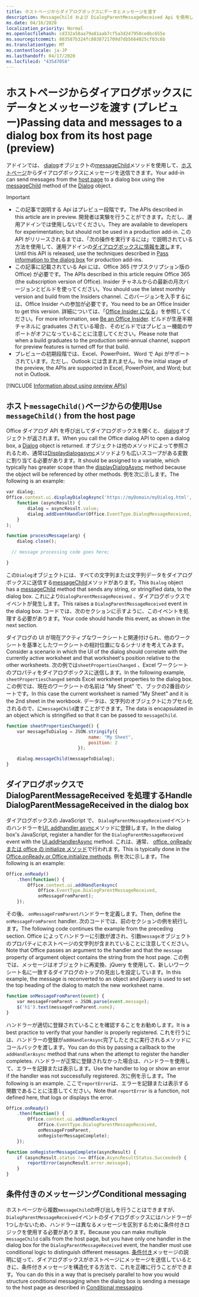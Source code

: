 ```yaml
---
title: ホストページからダイアログボックスにデータとメッセージを渡す
description: MessageChild および DialogParentMessageReceived Api を使用して、ホストページからダイアログにデータを渡す方法について説明します。
ms.date: 04/16/2020
localization_priority: Normal
ms.openlocfilehash: cd332a58aa79a81aab7cf5a3d247950ce8bc655e
ms.sourcegitcommit: 803587b324fc8038721709d7db5664025cf03c6b
ms.translationtype: MT
ms.contentlocale: ja-JP
ms.lasthandoff: 04/17/2020
ms.locfileid: "43547058"
---
```

# <a name="passing-data-and-messages-to-a-dialog-box-from-its-host-page-preview"></a><span data-ttu-id="15e70-103">ホストページからダイアログボックスにデータとメッセージを渡す (プレビュー)</span><span class="sxs-lookup"><span data-stu-id="15e70-103">Passing data and messages to a dialog box from its host page (preview)</span></span>

<span data-ttu-id="15e70-104">アドインでは、 [dialog](/javascript/api/office/office.dialog)オブジェクトの[messageChild](/javascript/api/office/office.dialog#messagechild-message-)メソッドを使用して、[ホストページ](dialog-api-in-office-add-ins.md#open-a-dialog-box-from-a-host-page)からダイアログボックスにメッセージを送信できます。</span><span class="sxs-lookup"><span data-stu-id="15e70-104">Your add-in can send messages from the [host page](dialog-api-in-office-add-ins.md#open-a-dialog-box-from-a-host-page) to a dialog box using the [messageChild](/javascript/api/office/office.dialog#messagechild-message-) method of the [Dialog](/javascript/api/office/office.dialog) object.</span></span>

> [!Important]
>
> - <span data-ttu-id="15e70-105">この記事で説明する Api はプレビュー段階です。</span><span class="sxs-lookup"><span data-stu-id="15e70-105">The APIs described in this article are in preview.</span></span> <span data-ttu-id="15e70-106">開発者は実験を行うことができます。ただし、運用アドインでは使用しないでください。</span><span class="sxs-lookup"><span data-stu-id="15e70-106">They are available to developers for experimentation; but should not be used in a production add-in.</span></span> <span data-ttu-id="15e70-107">この API がリリースされるまでは、「次の操作を実行するには」で説明されている方法を使用して、運用アドインの[ダイアログボックスに情報を渡し](dialog-api-in-office-add-ins.md#pass-information-to-the-dialog-box)ます。</span><span class="sxs-lookup"><span data-stu-id="15e70-107">Until this API is released, use the techniques described in [Pass information to the dialog box](dialog-api-in-office-add-ins.md#pass-information-to-the-dialog-box) for production add-ins.</span></span>
> - <span data-ttu-id="15e70-108">この記事に記載されている Api には、Office 365 (サブスクリプション版の Office) が必要です。</span><span class="sxs-lookup"><span data-stu-id="15e70-108">The APIs described in this article require Office 365 (the subscription version of Office).</span></span> <span data-ttu-id="15e70-109">Insider チャネルからの最新の月次バージョンとビルドを使ってください。</span><span class="sxs-lookup"><span data-stu-id="15e70-109">You should use the latest monthly version and build from the Insiders channel.</span></span> <span data-ttu-id="15e70-110">このバージョンを入手するには、Office Insider への参加が必要です。</span><span class="sxs-lookup"><span data-stu-id="15e70-110">You need to be an Office Insider to get this version.</span></span> <span data-ttu-id="15e70-111">詳細については、「[Office Insider になる](https://insider.office.com)」を参照してください。</span><span class="sxs-lookup"><span data-stu-id="15e70-111">For more information, see [Be an Office Insider](https://insider.office.com).</span></span> <span data-ttu-id="15e70-112">ビルドが生産半期チャネルに graduates されている場合、そのビルドではプレビュー機能のサポートがオフになっていることに注意してください。</span><span class="sxs-lookup"><span data-stu-id="15e70-112">Please note that when a build graduates to the production semi-annual channel, support for preview features is turned off for that build.</span></span>
> - <span data-ttu-id="15e70-113">プレビューの初期段階では、Excel、PowerPoint、Word で Api がサポートされています。ただし、Outlook には含まれません。</span><span class="sxs-lookup"><span data-stu-id="15e70-113">In the initial stage of the preview, the APIs are supported in Excel, PowerPoint, and Word; but not in Outlook.</span></span>
>
> [!INCLUDE [Information about using preview APIs](../includes/using-preview-apis.md)]

## <a name="use-messagechild-from-the-host-page"></a><span data-ttu-id="15e70-114">ホスト`messageChild()`ページからの使用</span><span class="sxs-lookup"><span data-stu-id="15e70-114">Use `messageChild()` from the host page</span></span>

<span data-ttu-id="15e70-115">Office ダイアログ API を呼び出してダイアログボックスを開くと、 [dialog](/javascript/api/office/office.dialog)オブジェクトが返されます。</span><span class="sxs-lookup"><span data-stu-id="15e70-115">When you call the Office dialog API to open a dialog box, a [Dialog](/javascript/api/office/office.dialog) object is returned.</span></span> <span data-ttu-id="15e70-116">オブジェクトは他のメソッドによって参照されるため、通常は[Displaydialogasync](/javascript/api/office/office.ui#displaydialogasync-startaddress--callback-)メソッドよりも広いスコープがある変数に割り当てる必要があります。</span><span class="sxs-lookup"><span data-stu-id="15e70-116">It should be assigned to a variable, which typically has greater scope than the [displayDialogAsync](/javascript/api/office/office.ui#displaydialogasync-startaddress--callback-) method because the object will be referenced by other methods.</span></span> <span data-ttu-id="15e70-117">例を次に示します。</span><span class="sxs-lookup"><span data-stu-id="15e70-117">The following is an example:</span></span>

```javascript
var dialog;
Office.context.ui.displayDialogAsync('https://myDomain/myDialog.html',
    function (asyncResult) {
        dialog = asyncResult.value;
        dialog.addEventHandler(Office.EventType.DialogMessageReceived, processMessage);
    }
);

function processMessage(arg) {
    dialog.close();

  // message processing code goes here;

}
```

<span data-ttu-id="15e70-118">この`Dialog`オブジェクトには、すべての文字列または文字列データをダイアログボックスに送信する[messageChild](/javascript/api/office/office.dialog#messagechild-message-)メソッドがあります。</span><span class="sxs-lookup"><span data-stu-id="15e70-118">This `Dialog` object has a [messageChild](/javascript/api/office/office.dialog#messagechild-message-) method that sends any string, or stringified data, to the dialog box.</span></span> <span data-ttu-id="15e70-119">これにより`DialogParentMessageReceived` 、ダイアログボックスでイベントが発生します。</span><span class="sxs-lookup"><span data-stu-id="15e70-119">This raises a `DialogParentMessageReceived` event in the dialog box.</span></span> <span data-ttu-id="15e70-120">コードでは、次のセクションに示すように、このイベントを処理する必要があります。</span><span class="sxs-lookup"><span data-stu-id="15e70-120">Your code should handle this event, as shown in the next section.</span></span>

<span data-ttu-id="15e70-121">ダイアログの UI が現在アクティブなワークシートと関連付けられ、他のワークシートを基準としたワークシートの相対位置になるシナリオを考えてみます。</span><span class="sxs-lookup"><span data-stu-id="15e70-121">Consider a scenario in which the UI of the dialog should correlate with the currently active worksheet and that worksheet's position relative to the other worksheets.</span></span> <span data-ttu-id="15e70-122">次の例では`sheetPropertiesChanged` 、Excel ワークシートのプロパティをダイアログボックスに送信します。</span><span class="sxs-lookup"><span data-stu-id="15e70-122">In the following example, `sheetPropertiesChanged` sends Excel worksheet properties to the dialog box.</span></span> <span data-ttu-id="15e70-123">この例では、現在のワークシートの名前は "My Sheet" で、ブックの2番目のシートです。</span><span class="sxs-lookup"><span data-stu-id="15e70-123">In this case the current worksheet is named "My Sheet" and it is the 2nd sheet in the workbook.</span></span> <span data-ttu-id="15e70-124">データは、文字列のオブジェクトにカプセル化されるので、に`messageChild`渡すことができます。</span><span class="sxs-lookup"><span data-stu-id="15e70-124">The data is encapsulated in an object which is stringified so that it can be passed to `messageChild`.</span></span>

```javascript
function sheetPropertiesChanged() {
    var messageToDialog = JSON.stringify({
                               name: "My Sheet",
                               position: 2
                           });

    dialog.messageChild(messageToDialog);
}
```

## <a name="handle-dialogparentmessagereceived-in-the-dialog-box"></a><span data-ttu-id="15e70-125">ダイアログボックスで DialogParentMessageReceived を処理する</span><span class="sxs-lookup"><span data-stu-id="15e70-125">Handle DialogParentMessageReceived in the dialog box</span></span>

<span data-ttu-id="15e70-126">ダイアログボックスの JavaScript で、 `DialogParentMessageReceived`イベントのハンドラーを[UI. addhandler async](/javascript/api/office/office.ui#addhandlerasync-eventtype--handler--options--callback-)メソッドに登録します。</span><span class="sxs-lookup"><span data-stu-id="15e70-126">In the dialog box's JavaScript, register a handler for the `DialogParentMessageReceived` event with the [UI.addHandlerAsync](/javascript/api/office/office.ui#addhandlerasync-eventtype--handler--options--callback-) method.</span></span> <span data-ttu-id="15e70-127">これは、通常、 [office. onReady または office の initialize メソッド](initialize-add-in.md)で行われます。</span><span class="sxs-lookup"><span data-stu-id="15e70-127">This is typically done in the [Office.onReady or Office.initialize methods](initialize-add-in.md).</span></span> <span data-ttu-id="15e70-128">例を次に示します。</span><span class="sxs-lookup"><span data-stu-id="15e70-128">The following is an example:</span></span>

```javascript
Office.onReady()
    .then(function() {
        Office.context.ui.addHandlerAsync(
            Office.EventType.DialogParentMessageReceived,
            onMessageFromParent);
    });
```

<span data-ttu-id="15e70-129">その後、 `onMessageFromParent`ハンドラーを定義します。</span><span class="sxs-lookup"><span data-stu-id="15e70-129">Then, define the `onMessageFromParent` handler.</span></span> <span data-ttu-id="15e70-130">次のコードでは、前のセクションの例を続行します。</span><span class="sxs-lookup"><span data-stu-id="15e70-130">The following code continues the example from the preceding section.</span></span> <span data-ttu-id="15e70-131">Office によってハンドラーに引数が渡され、引数`message`オブジェクトのプロパティにホストページの文字列が含まれていることに注意してください。</span><span class="sxs-lookup"><span data-stu-id="15e70-131">Note that Office passes an argument to the handler and that the `message` property of argument object contains the string from the host page.</span></span> <span data-ttu-id="15e70-132">この例では、メッセージはオブジェクトに再変換、jQuery を使用して、新しいワークシート名に一致するダイアログのトップの見出しを設定しています。</span><span class="sxs-lookup"><span data-stu-id="15e70-132">In this example, the message is reconverted to an object and jQuery is used to set the top heading of the dialog to match the new worksheet name.</span></span>

```javascript
function onMessageFromParent(event) {
    var messageFromParent = JSON.parse(event.message);
    $('h1').text(messageFromParent.name);
}
```

<span data-ttu-id="15e70-133">ハンドラーが適切に登録されていることを確認することをお勧めします。</span><span class="sxs-lookup"><span data-stu-id="15e70-133">It is a best practice to verify that your handler is properly registered.</span></span> <span data-ttu-id="15e70-134">これを行うには、ハンドラーの登録が`addHandlerAsync`完了したときに実行されるメソッドにコールバックを渡します。</span><span class="sxs-lookup"><span data-stu-id="15e70-134">You can do this by passing a callback to the `addHandlerAsync` method that runs when the attempt to register the handler completes.</span></span> <span data-ttu-id="15e70-135">ハンドラーが正常に登録されなかった場合は、ハンドラーを使用して、エラーを記録または表示します。</span><span class="sxs-lookup"><span data-stu-id="15e70-135">Use the handler to log or show an error if the handler was not successfully registered.</span></span> <span data-ttu-id="15e70-136">次に例を示します。</span><span class="sxs-lookup"><span data-stu-id="15e70-136">The following is an example.</span></span> <span data-ttu-id="15e70-137">ここで`reportError`は、エラーを記録または表示する関数であることに注意してください。</span><span class="sxs-lookup"><span data-stu-id="15e70-137">Note that `reportError` is a function, not defined here, that logs or displays the error.</span></span>

```javascript
Office.onReady()
    .then(function() {
        Office.context.ui.addHandlerAsync(
            Office.EventType.DialogParentMessageReceived,
            onMessageFromParent,
            onRegisterMessageComplete);
    });

function onRegisterMessageComplete(asyncResult) {
    if (asyncResult.status !== Office.AsyncResultStatus.Succeeded) {
        reportError(asyncResult.error.message);
    }
}
```

## <a name="conditional-messaging"></a><span data-ttu-id="15e70-138">条件付きのメッセージング</span><span class="sxs-lookup"><span data-stu-id="15e70-138">Conditional messaging</span></span>

<span data-ttu-id="15e70-139">ホストページから複数`messageChild`の呼び出しを行うことはできますが、 `DialogParentMessageReceived`イベントのダイアログボックスにはハンドラーが1つしかないため、ハンドラーは異なるメッセージを区別するために条件付きロジックを使用する必要があります。</span><span class="sxs-lookup"><span data-stu-id="15e70-139">Because you can make multiple `messageChild` calls from the host page, but you have only one handler in the dialog box for the `DialogParentMessageReceived` event, the handler must use conditional logic to distinguish different messages.</span></span> <span data-ttu-id="15e70-140">[条件付き](dialog-api-in-office-add-ins.md#conditional-messaging)メッセージの説明に従って、ダイアログボックスがホストページにメッセージを送信しているときに、条件付きメッセージを構造化する方法で、これを正確に行うことができます。</span><span class="sxs-lookup"><span data-stu-id="15e70-140">You can do this in a way that is precisely parallel to how you would structure conditional messaging when the dialog box is sending a message to the host page as described in [Conditional messaging](dialog-api-in-office-add-ins.md#conditional-messaging).</span></span>
